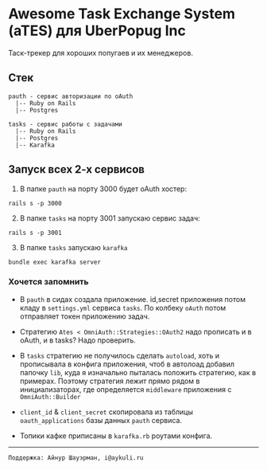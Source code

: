 # Awesome Task Exchange System (aTES) для UberPopug Inc

Таск-трекер для хороших попугаев и их менеджеров.

## Стек

```
pauth - сервис авторизации по oAuth
  |-- Ruby on Rails
  |-- Postgres

tasks - сервис работы с задачами
  |-- Ruby on Rails
  |-- Postgres
  |-- Karafka
```

## Запуск всех 2-х сервисов

1. В папке `pauth` на порту 3000 будет oAuth хостер:

```shell
rails s -p 3000
```

2. В папке `tasks` на порту 3001 запускаю сервис задач:

```shell
rails s -p 3001
```

3. В папке `tasks` запускаю `karafka`

```
bundle exec karafka server
```

### Хочется запомнить

* В `pauth` в сидах создала приложение. id,secret приложения потом кладу в `settings.yml` сервиса `tasks`.
По колбеку `oAuth` потом отправляет токен приложению задач.
* Стратегию `Ates < OmniAuth::Strategies::OAuth2` надо прописать и в oAuth, и в tasks? Надо проверить.

* В `tasks` стратегию не получилось сделать `autoload`, хоть и прописывала в конфига приложения, чтоб в автолоад добавил папочку `lib`, куда я изначально пыталась положить стратегию, как в примерах. Поэтому стратегия лежит прямо рядом в инициализаторах, где определяется `middleware` приложения с `OmniAuth::Builder`

* `client_id` & `client_secret` скопировала из таблицы `oauth_applications` базы данных `pauth` сервиса.

* Топики кафке приписаны в `karafka.rb` роутами конфига.

----------

```shell
Поддержка: Айнур Шауэрман, i@aykuli.ru
```
